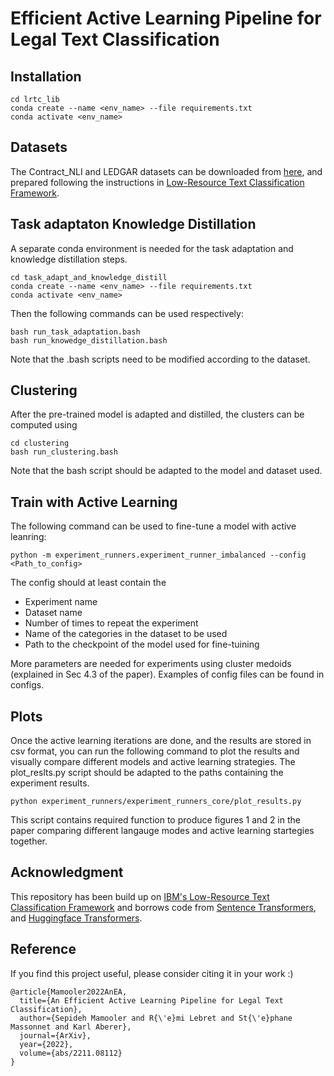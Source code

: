 # Efficient Active Learning Pipeline for Legal Text Classification


## Installation
```
cd lrtc_lib
conda create --name <env_name> --file requirements.txt
conda activate <env_name> 
```

## Datasets
The Contract_NLI and LEDGAR datasets can be downloaded from [here](https://drive.google.com/drive/u/0/folders/1PWnFtIaZcmIVlSAAE3P4vbGKDqRkB-M7), and prepared following the instructions in [Low-Resource Text Classification Framework](https://github.com/IBM/low-resource-text-classification-framework#adding-a-new-dataset).

## Task adaptaton Knowledge Distillation
A separate conda environment is needed for the task adaptation and knowledge distillation steps. 
```
cd task_adapt_and_knowledge_distill
conda create --name <env_name> --file requirements.txt
conda activate <env_name> 
```
Then the following commands can be used respectively:
```
bash run_task_adaptation.bash
bash run_knowedge_distillation.bash
```
Note that the .bash scripts need to be modified according to the dataset.

## Clustering
After the pre-trained model is adapted and distilled, the clusters can be computed using 
```
cd clustering
bash run_clustering.bash
```
Note that the bash script should be adapted to the model and dataset used. 


## Train with Active Learning
The following command can be used to fine-tune a model with active leanring:
```
python -m experiment_runners.experiment_runner_imbalanced --config <Path_to_config>
```
The config should at least contain the 
* Experiment name
* Dataset name
* Number of times to repeat the experiment
* Name of the categories in the dataset to be used
* Path to the checkpoint of the model used for fine-tuining

More parameters are needed for experiments using cluster medoids (explained in Sec 4.3 of the paper). 
Examples of config files can be found in configs.


## Plots
Once the active learning iterations are done, and the results are stored in csv format, you can run the following command to plot the results and visually compare different models and active learning strategies. The plot_reslts.py script should be adapted to the paths containing the experiment results. 

```
python experiment_runners/experiment_runners_core/plot_results.py
```

This script contains required function to produce figures 1 and 2 in the paper comparing different langauge modes and active learning startegies together. 


## Acknowledgment
This repository has been build up on [IBM's Low-Resource Text Classification Framework](https://github.com/IBM/low-resource-text-classification-framework) and borrows code from [Sentence Transformers](https://github.com/UKPLab/sentence-transformers), and [Huggingface Transformers](https://github.com/huggingface/transformers).

## Reference
If you find this project useful, please consider citing it in your work :)
```
@article{Mamooler2022AnEA,
  title={An Efficient Active Learning Pipeline for Legal Text Classification},
  author={Sepideh Mamooler and R{\'e}mi Lebret and St{\'e}phane Massonnet and Karl Aberer},
  journal={ArXiv},
  year={2022},
  volume={abs/2211.08112}
}
```



